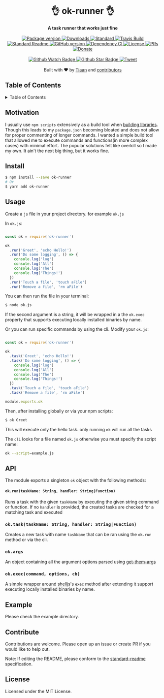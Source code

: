 <h1 align="center">👌 ok-runner 👌</h1>
<div align="center">
  <strong>A task runner that works just fine</strong>
</div>
<br>
<div align="center">
  <a href="https://npmjs.org/package/ok-runner">
    <img src="https://img.shields.io/npm/v/ok-runner.svg?style=flat-square" alt="Package version" />
  </a>
  <a href="https://npmjs.org/package/ok-runner">
  <img src="https://img.shields.io/npm/dm/ok-runner.svg?style=flat-square" alt="Downloads" />
  </a>
  <a href="https://github.com/feross/standard">
    <img src="https://img.shields.io/badge/code%20style-standard-brightgreen.svg?style=flat-square" alt="Standard" />
  </a>
  <a href="https://travis-ci.org/tiaanduplessis/ok-runner">
    <img src="https://img.shields.io/travis/tiaanduplessis/ok-runner.svg?style=flat-square" alt="Travis Build" />
  </a>
  <a href="https://github.com/RichardLitt/standard-readme)">
    <img src="https://img.shields.io/badge/standard--readme-OK-green.svg?style=flat-square" alt="Standard Readme" />
  </a>
  <a href="https://badge.fury.io/gh/tiaanduplessis%2Fok-runner">
    <img src="https://badge.fury.io/gh/tiaanduplessis%2Fok-runner.svg?style=flat-square" alt="GitHub version" />
  </a>
  <a href="https://dependencyci.com/github/tiaanduplessis/ok-runner">
    <img src="https://dependencyci.com/github/tiaanduplessis/ok-runner/badge?style=flat-square" alt="Dependency CI" />
  </a>
  <a href="https://github.com/tiaanduplessis/ok-runner/blob/master/LICENSE">
    <img src="https://img.shields.io/npm/l/ok-runner.svg?style=flat-square" alt="License" />
  </a>
  <a href="http://makeapullrequest.com">
    <img src="https://img.shields.io/badge/PRs-welcome-brightgreen.svg?style=flat-square" alt="PRs" />
  </a>
  <a href="https://www.paypal.me/tiaanduplessis/1">
    <img src="https://img.shields.io/badge/$-support-green.svg?style=flat-square" alt="Donate" />
  </a>
</div>
<br>
<div align="center">
  <a href="https://github.com/tiaanduplessis/ok-runner/watchers">
    <img src="https://img.shields.io/github/watchers/tiaanduplessis/ok-runner.svg?style=social" alt="Github Watch Badge" />
  </a>
  <a href="https://github.com/tiaanduplessis/ok-runner/stargazers">
    <img src="https://img.shields.io/github/stars/tiaanduplessis/ok-runner.svg?style=social" alt="Github Star Badge" />
  </a>
  <a href="https://twitter.com/intent/tweet?text=Check%20out%20ok-runner!%20https://github.com/tiaanduplessis/ok-runner%20%F0%9F%91%8D">
    <img src="https://img.shields.io/twitter/url/https/github.com/tiaanduplessis/ok-runner.svg?style=social" alt="Tweet" />
  </a>
</div>
<br>
<div align="center">
  Built with ❤︎ by <a href="tiaanduplessis.co.za">Tiaan</a> and <a href="https://github.com/tiaanduplessis/ok-runner/graphs/contributors">contributors</a>
</div>

<h2>Table of Contents</h2>
<details>
  <summary>Table of Contents</summary>
	<li><a href="#install">Install</a></li>
  <li><a href="#install">Install</a></li>
  <li><a href="#usage">Usage</a></li>
  <li><a href="#api">API</a></li>
  <li><a href="#contribute">Contribute</a></li>
  <li><a href="#license">License</a></li>
</details>


## Motivation

I usually use `npm scripts` extensively as a build tool when [building libraries](https://github.com/tiaanduplessis?tab=repositories). Though this leads to my `package.json` becoming bloated and does not allow for proper commenting of longer commands. I wanted a simple build tool that allowed me to execute commands and functions(in more complex cases) with minimal effort. The popular solutions felt like overkill so I made my own. It ain't the next big thing, but it works fine.


## Install

```sh
$ npm install --save ok-runner
# Or
$ yarn add ok-runner
```

## Usage

Create a `js` file in your project directory. for example `ok.js`

In `ok.js`:

```js

const ok = require('ok-runner')

ok
  .run('Greet', 'echo Hello!')
  .run('Do some logging', () => {
    console.log('log')
    console.log('All')
    console.log('The')
    console.log('Things!')
  })
  .run('Touch a file', 'touch aFile')
  .run('Remove a file', 'rm aFile')

```

You can then run the file in your terminal:

```sh
$ node ok.js
```

If the second argument is a string, it will be wrapped in a the `ok.exec` property that supports executing locally installed binaries by name.

Or you can run specific commands by using the cli. Modify your `ok.js`:

```js

const ok = require('ok-runner')

ok
  .task('Greet', 'echo Hello!')
  .task('Do some logging', () => {
    console.log('log')
    console.log('All')
    console.log('The')
    console.log('Things!')
  })
  .task('Touch a file', 'touch aFile')
  .task('Remove a file', 'rm aFile')

module.exports.ok

```

Then, after installing globally or via your npm scripts:

```sh
$ ok Greet
```

This will execute only the hello task. only running `ok` will run all the tasks

The `cli` looks for a file named `ok.js` otherwise you must specify the script name:

```sh
ok --script=example.js
```

## API

The module exports a singleton `ok` object with the following methods:

#### `ok.run(taskName: String, handler: String|Function)`

Runs a task with the given `taskName` by executing the given string command or function. If no `handler` is provided, the created tasks are checked for a matching task and executed

### `ok.task(taskName: String, handler: String|Function)`

Creates a new task with name `taskName` that can be ran using the `ok.run` method or via the cli.

### `ok.args`

An object containing all the argument options parsed using [get-them-args](https://github.com/tiaanduplessis/get-them-args)

### `ok.exec(command, options, cb)`

A simple wrapper around [shelljs]()'s `exec` method after extending it support executing locally installed binaries by name.

## Example

Please check the example directory.

## Contribute

Contributions are welcome. Please open up an issue or create PR if you would like to help out.

Note: If editing the README, please conform to the [standard-readme](https://github.com/RichardLitt/standard-readme) specification.

## License

Licensed under the MIT License.
